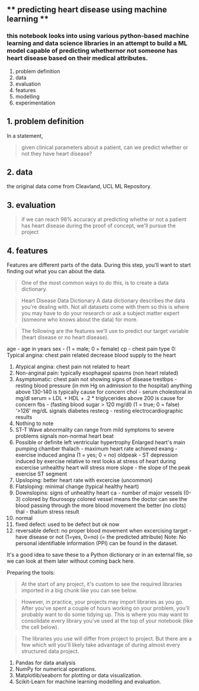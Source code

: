 ## ** predicting heart disease using machine learning **
### this notebook looks into using various python-based machine learning and data science libraries in an attempt to build a ML model capable of predicting whethernor not someone has heart disease based on their medical attributes.

1. problem definition
2. data
3. evaluation
4. features
5. modelling
6. experimentation


 
## 1. problem definition
In a statement, 
> given clinical parameters about a patient, can we predict whether or not they have heart disease?


## 2. data
the original data come from Cleavland, UCL ML Repository. 


## 3. evaluation
> if we can reach 96% accuracy at predicting whethe or not a patient has heart disease during the proof of concept, we'll pursue the project


## 4. features
Features are different parts of the data. During this step, you'll want to start finding out what you can about the data.

>One of the most common ways to do this, is to create a data dictionary.

>Heart Disease Data Dictionary
A data dictionary describes the data you're dealing with. Not all datasets come with them so this is where you may have to do your research or ask a subject matter expert (someone who knows about the data) for more.

>The following are the features we'll use to predict our target variable (heart disease or no heart disease).

age - age in years
sex - (1 = male; 0 = female)
cp - chest pain type
0: Typical angina: chest pain related decrease blood supply to the heart
1. Atypical angina: chest pain not related to heart
2. Non-anginal pain: typically esophageal spasms (non heart related)
3. Asymptomatic: chest pain not showing signs of disease
trestbps - resting blood pressure (in mm Hg on admission to the hospital)
anything above 130-140 is typically cause for concern
chol - serum cholestoral in mg/dl
serum = LDL + HDL + .2 * triglycerides
above 200 is cause for concern
fbs - (fasting blood sugar > 120 mg/dl) (1 = true; 0 = false)
'>126' mg/dL signals diabetes
restecg - resting electrocardiographic results
0. Nothing to note
1. ST-T Wave abnormality
can range from mild symptoms to severe problems
signals non-normal heart beat
2. Possible or definite left ventricular hypertrophy
Enlarged heart's main pumping chamber
thalach - maximum heart rate achieved
exang - exercise induced angina (1 = yes; 0 = no)
oldpeak - ST depression induced by exercise relative to rest
looks at stress of heart during excercise
unhealthy heart will stress more
slope - the slope of the peak exercise ST segment
0. Upsloping: better heart rate with excercise (uncommon)
1. Flatsloping: minimal change (typical healthy heart)
2. Downslopins: signs of unhealthy heart
ca - number of major vessels (0-3) colored by flourosopy
colored vessel means the doctor can see the blood passing through
the more blood movement the better (no clots)
thal - thalium stress result
3. normal
6. fixed defect: used to be defect but ok now
7. reversable defect: no proper blood movement when excercising
target - have disease or not (1=yes, 0=no) (= the predicted attribute)
Note: No personal identifiable information (PPI) can be found in the dataset.

It's a good idea to save these to a Python dictionary or in an external file, so we can look at them later without coming back here.

Preparing the tools:
>At the start of any project, it's custom to see the required libraries imported in a big chunk like you can see below.

>However, in practice, your projects may import libraries as you go. After you've spent a couple of hours working on your problem, you'll probably want to do some tidying up. This is where you may want to consolidate every library you've used at the top of your notebook (like the cell below).

>The libraries you use will differ from project to project. But there are a few which will you'll likely take advantage of during almost every structured data project.

1. Pandas for data analysis
2. NumPy for numerical operations.
3. Matplotlib/seaborn for plotting or data visualization.
4. Scikit-Learn for machine learning modelling and evaluation.
